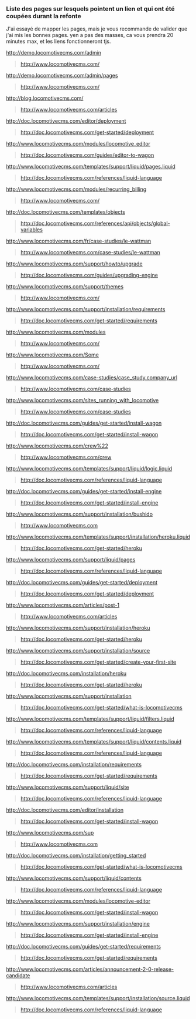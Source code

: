 ### Liste des pages sur lesquels pointent un lien et qui ont été coupées durant la refonte
J'ai essayé de mapper les pages, mais je vous recommande de valider que j'ai mis les bonnes pages. yen a pas des masses, ca vous prendra 20 minutes max, et les liens fonctionneront tjs.


http://demo.locomotivecms.com/admin
> http://www.locomotivecms.com/

http://demo.locomotivecms.com/admin/pages
> http://www.locomotivecms.com/

http://blog.locomotivecms.com/
> http://www.locomotivecms.com/articles

http://doc.locomotivecms.com/editor/deployment
> http://doc.locomotivecms.com/get-started/deployment

http://www.locomotivecms.com/modules/locomotive_editor
> http://doc.locomotivecms.com/guides/editor-to-wagon

http://www.locomotivecms.com/templates/support/liquid/pages.liquid
> http://doc.locomotivecms.com/references/liquid-language

http://www.locomotivecms.com/modules/recurring_billing
> http://www.locomotivecms.com/

http://doc.locomotivecms.com/templates/objects
> http://doc.locomotivecms.com/references/api/objects/global-variables

http://www.locomotivecms.com/fr/case-studies/le-wattman
> http://www.locomotivecms.com/case-studies/le-wattman

http://www.locomotivecms.com/support/howto/upgrade
> http://doc.locomotivecms.com/guides/upgrading-engine

http://www.locomotivecms.com/support/themes
> http://www.locomotivecms.com/

http://www.locomotivecms.com/support/installation/requirements
> http://doc.locomotivecms.com/get-started/requirements

http://www.locomotivecms.com/modules
> http://www.locomotivecms.com/

http://www.locomotivecms.com/Some
> http://www.locomotivecms.com/

http://www.locomotivecms.com/case-studies/case_study.company_url
> http://www.locomotivecms.com/case-studies

http://www.locomotivecms.com/sites_running_with_locomotive
> http://www.locomotivecms.com/case-studies

http://doc.locomotivecms.com/guides/get-started/install-wagon
> http://doc.locomotivecms.com/get-started/install-wagon

http://www.locomotivecms.com/crew%22
> http://www.locomotivecms.com/crew

http://www.locomotivecms.com/templates/support/liquid/logic.liquid
> http://doc.locomotivecms.com/references/liquid-language

http://doc.locomotivecms.com/guides/get-started/install-engine
> http://doc.locomotivecms.com/get-started/install-engine

http://www.locomotivecms.com/support/installation/bushido
> http://www.locomotivecms.com

http://www.locomotivecms.com/templates/support/installation/heroku.liquid
> http://doc.locomotivecms.com/get-started/heroku

http://www.locomotivecms.com/support/liquid/pages
> http://doc.locomotivecms.com/references/liquid-language

http://doc.locomotivecms.com/guides/get-started/deployment
> http://doc.locomotivecms.com/get-started/deployment

http://www.locomotivecms.com/articles/post-1
> http://www.locomotivecms.com/articles

http://www.locomotivecms.com/support/installation/heroku
> http://doc.locomotivecms.com/get-started/heroku

http://www.locomotivecms.com/support/installation/source
> http://doc.locomotivecms.com/get-started/create-your-first-site

http://doc.locomotivecms.com/installation/heroku
> http://doc.locomotivecms.com/get-started/heroku

http://www.locomotivecms.com/support/installation
> http://doc.locomotivecms.com/get-started/what-is-locomotivecms

http://www.locomotivecms.com/templates/support/liquid/filters.liquid
> http://doc.locomotivecms.com/references/liquid-language

http://www.locomotivecms.com/templates/support/liquid/contents.liquid
> http://doc.locomotivecms.com/references/liquid-language

http://doc.locomotivecms.com/installation/requirements
> http://doc.locomotivecms.com/get-started/requirements

http://www.locomotivecms.com/support/liquid/site
> http://doc.locomotivecms.com/references/liquid-language

http://doc.locomotivecms.com/editor/installation
> http://doc.locomotivecms.com/get-started/install-wagon

http://www.locomotivecms.com/sup
> http://www.locomotivecms.com

http://doc.locomotivecms.com/installation/getting_started
> http://doc.locomotivecms.com/get-started/what-is-locomotivecms

http://www.locomotivecms.com/support/liquid/contents
> http://doc.locomotivecms.com/references/liquid-language

http://www.locomotivecms.com/modules/locomotive-editor
> http://doc.locomotivecms.com/get-started/install-wagon

http://www.locomotivecms.com/support/installation/engine
> http://doc.locomotivecms.com/get-started/install-engine

http://doc.locomotivecms.com/guides/get-started/requirements
> http://doc.locomotivecms.com/get-started/requirements

http://www.locomotivecms.com/articles/announcement-2-0-release-candidate
> http://www.locomotivecms.com/articles

http://www.locomotivecms.com/templates/support/installation/source.liquid
> http://doc.locomotivecms.com/references/liquid-language
